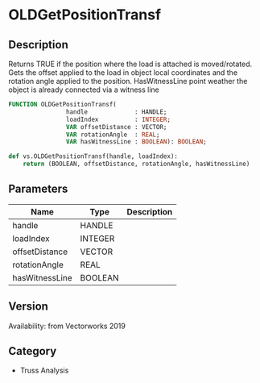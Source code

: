 # OLDGetPositionTransf

## Description
Returns TRUE if the position where the load is attached is moved/rotated. Gets the offset applied to the load in object local coordinates and the rotation angle applied to the position. HasWitnessLine point weather the object is already connected via a witness line

```pascal
FUNCTION OLDGetPositionTransf(
				handle             : HANDLE;
				loadIndex          : INTEGER;
				VAR offsetDistance : VECTOR;
				VAR rotationAngle  : REAL;
				VAR hasWitnessLine : BOOLEAN): BOOLEAN;
```

```python
def vs.OLDGetPositionTransf(handle, loadIndex):
    return (BOOLEAN, offsetDistance, rotationAngle, hasWitnessLine)
```

## Parameters
|Name|Type|Description|
|---|---|---|
|handle|HANDLE|   |
|loadIndex|INTEGER|   |
|offsetDistance|VECTOR|   |
|rotationAngle|REAL|   |
|hasWitnessLine|BOOLEAN|   |

## Version
Availability: from Vectorworks 2019

## Category
* Truss Analysis

